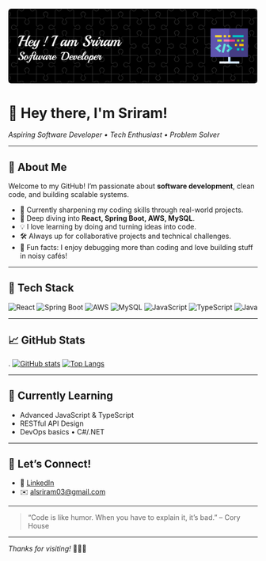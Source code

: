 <p align="center">
  <img src="https://raw.githubusercontent.com/Sriram110603/Sriram110603/main/github-header-image.png" alt="Hey! I am Sriram" />
</p>


# 👋 Hey there, I'm Sriram!

_Aspiring Software Developer • Tech Enthusiast • Problem Solver_

---

## 🚀 About Me

Welcome to my GitHub! I’m passionate about **software development**, clean code, and building scalable systems.

- 🔭 Currently sharpening my coding skills through real-world projects.
- 🌱 Deep diving into **React, Spring Boot, AWS, MySQL**.
- 💡 I love learning by doing and turning ideas into code.
- 🛠️ Always up for collaborative projects and technical challenges.
- 🎯 Fun facts: I enjoy debugging more than coding and love building stuff in noisy cafés!

---

## 🧰 Tech Stack

![React](https://img.shields.io/badge/-React-20232a?style=flat&logo=react)
![Spring Boot](https://img.shields.io/badge/-Spring_Boot-6DB33F?style=flat&logo=spring-boot)
![AWS](https://img.shields.io/badge/-AWS-232F3E?style=flat&logo=amazon-aws)
![MySQL](https://img.shields.io/badge/-MySQL-4479A1?style=flat&logo=mysql)
![JavaScript](https://img.shields.io/badge/-JavaScript-F7DF1E?style=flat&logo=javascript)
![TypeScript](https://img.shields.io/badge/-TypeScript-3178c6?style=flat&logo=typescript)
![Java](https://img.shields.io/badge/-Java-007396?style=flat&logo=java)


---

## 📈 GitHub Stats
.
[![GitHub stats](https://github-readme-stats.vercel.app/api?username=Sriram110603&show_icons=true&theme=dark)](https://github.com/Sriram110603)
[![Top Langs](https://github-readme-stats.vercel.app/api/top-langs/?username=Sriram110603&layout=compact&theme=dark)](https://github.com/Sriram110603)

---

## 🧠 Currently Learning

- Advanced JavaScript & TypeScript
- RESTful API Design
- DevOps basics • C#/.NET

---

## 🤝 Let’s Connect!

- 💼 [LinkedIn](https://www.linkedin.com/in/alsriram/)
- ✉️ alsriram03@gmail.com

---

> “Code is like humor. When you have to explain it, it’s bad.” – Cory House

---

_Thanks for visiting!_ 👨‍💻✨
<!---
Sriram110603/Sriram110603 is a ✨ special ✨ repository because its `README.md` (this file) appears on your GitHub profile.
You can click the Preview link to take a look at your changes.
--->
